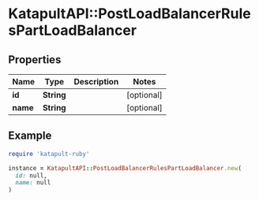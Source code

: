 # KatapultAPI::PostLoadBalancerRulesPartLoadBalancer

## Properties

| Name | Type | Description | Notes |
| ---- | ---- | ----------- | ----- |
| **id** | **String** |  | [optional] |
| **name** | **String** |  | [optional] |

## Example

```ruby
require 'katapult-ruby'

instance = KatapultAPI::PostLoadBalancerRulesPartLoadBalancer.new(
  id: null,
  name: null
)
```

